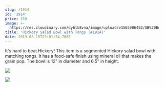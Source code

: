 ```yaml
---
slug: /1914
id: '1914'
price: 150
image: >-
  https://res.cloudinary.com/dy6lb8vna/image/upload/v1565906462/GB%20Bowlworks%20Gallery/1914a.jpg
title: 'Hickory Salad Bowl with Tongs (#1914)'
date: 2019-08-15T22:01:54.708Z
---
```

It's hard to beat Hickory!  This item is a segmented Hickory salad bowl with matching tongs.  It has a food-safe finish using mineral oil that makes the grain pop.  The bowl is 12" in diameter and 6.5" in height.

![](https://res.cloudinary.com/dy6lb8vna/image/upload/v1565906715/GB%20Bowlworks%20Gallery/1914b.jpg)

![](https://res.cloudinary.com/dy6lb8vna/image/upload/v1565906748/GB%20Bowlworks%20Gallery/IMG_5378.jpg)
